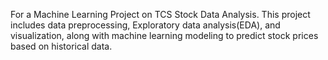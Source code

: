 For a Machine Learning Project on TCS Stock Data Analysis. This project includes data preprocessing, 
Exploratory data analysis(EDA), and visualization, along with machine learning modeling to predict stock
prices based on historical data.
